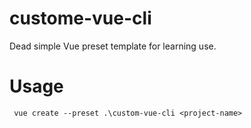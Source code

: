 # custome-vue-cli
Dead simple Vue preset template for learning use.

# Usage
```
 vue create --preset .\custom-vue-cli <project-name>
```
